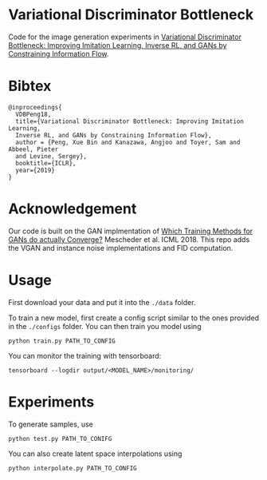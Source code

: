 # Variational Discriminator Bottleneck
Code for the image generation experiments in [Variational Discriminator Bottleneck: Improving Imitation Learning, Inverse RL, and GANs by Constraining Information Flow](https://xbpeng.github.io/projects/VDB/index.html).

# Bibtex
```
@inproceedings{
  VDBPeng18,
  title={Variational Discriminator Bottleneck: Improving Imitation Learning,
  Inverse RL, and GANs by Constraining Information Flow},
  author = {Peng, Xue Bin and Kanazawa, Angjoo and Toyer, Sam and Abbeel, Pieter
  and Levine, Sergey},
  booktitle={ICLR},
  year={2019}
}
```


# Acknowledgement
Our code is built on the GAN implmentation of
[Which Training Methods for GANs do actually Converge?](https://avg.is.tuebingen.mpg.de/publications/meschedericml2018)
Mescheder et al. ICML 2018.
This repo adds the VGAN and instance noise implementations and FID computation.


# Usage
First download your data and put it into the `./data` folder.

To train a new model, first create a config script similar to the ones provided in the `./configs` folder.  You can then train you model using
```
python train.py PATH_TO_CONFIG
```

You can monitor the training with tensorboard:
```
tensorboard --logdir output/<MODEL_NAME>/monitoring/
```

# Experiments

To generate samples, use
```
python test.py PATH_TO_CONIFG
```

You can also create latent space interpolations using
```
python interpolate.py PATH_TO_CONFIG
```



